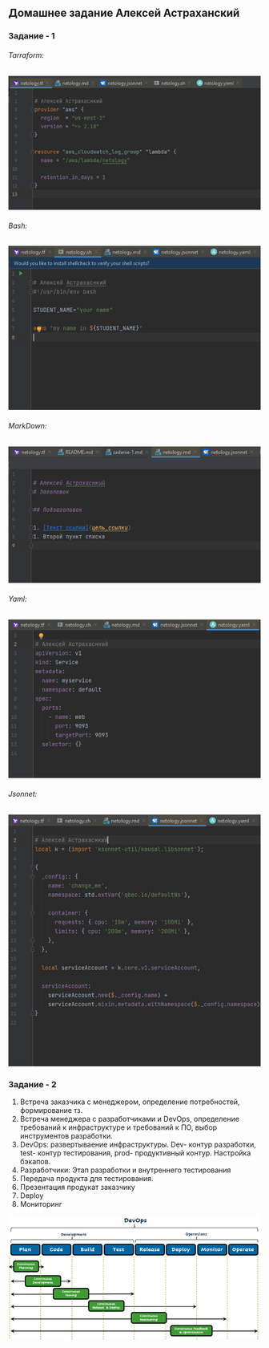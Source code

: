 ## Домашнее задание Алексей Астраханский

### Задание - 1

###### Tarraform:
![Terraform](img/Terraform.png)
###### Bash:
![bahs](img/Bash.png)
###### MarkDown:
![markdown](img/MarkDown.png)
###### Yaml:
![Yaml](img/Yaml.png)
###### Jsonnet:
![Jsonnet](img/Jsonnet.png)


### Задание - 2

1. Встреча заказчика с менеджером, определение потребностей, формирование тз.
2. Встреча менеджера с разработчиками и DevOps, определение требований к инфраструктуре и требований к ПО, выбор инструментов разработки. 
3. DevOps: развертываение инфраструктуры. Dev- контур разработки, test- контур тестирования, prod- продуктивный контур. Настройка бэкапов. 
4. Разработчики: Этап разработки и внутреннего тестирования 
5. Передача продукта для тестирования.
6. Презентация продукат заказчику 
7. Deploy
8. Мониторинг

![DevOps](img/devops.png)
